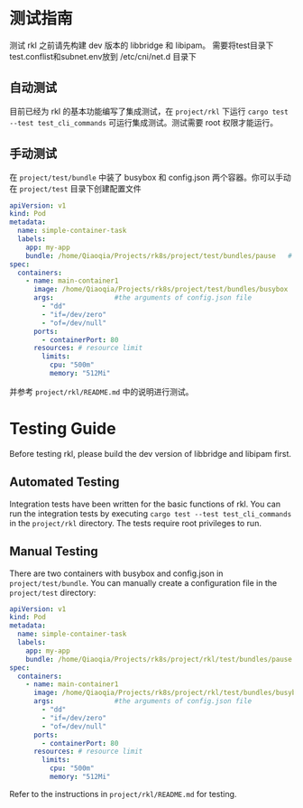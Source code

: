 # 测试指南

测试 rkl 之前请先构建 dev 版本的 libbridge 和 libipam。
需要将test目录下test.conflist和subnet.env放到 /etc/cni/net.d 目录下
## 自动测试

目前已经为 rkl 的基本功能编写了集成测试，在 `project/rkl` 下运行 `cargo test --test test_cli_commands` 可运行集成测试。测试需要 root 权限才能运行。

## 手动测试

在 `project/test/bundle` 中装了 busybox 和 config.json 两个容器。你可以手动在 `project/test` 目录下创建配置文件

```yaml
apiVersion: v1
kind: Pod
metadata:
  name: simple-container-task  
  labels:
    app: my-app 
    bundle: /home/Qiaoqia/Projects/rk8s/project/test/bundles/pause   # bundle path of pause container
spec:
  containers:
    - name: main-container1    
      image: /home/Qiaoqia/Projects/rk8s/project/test/bundles/busybox   # bundle path
      args:               #the arguments of config.json file             
        - "dd"                   
        - "if=/dev/zero"  
        - "of=/dev/null"          
      ports:
        - containerPort: 80
      resources: # resource limit
        limits:
          cpu: "500m"
          memory: "512Mi"


```

并参考 `project/rkl/README.md` 中的说明进行测试。

# Testing Guide

Before testing rkl, please build the dev version of libbridge and libipam first.

## Automated Testing

Integration tests have been written for the basic functions of rkl. You can run the integration tests by executing `cargo test --test test_cli_commands` in the `project/rkl` directory. The tests require root privileges to run.

## Manual Testing

There are two containers with busybox and config.json in `project/test/bundle`. You can manually create a configuration file in the `project/test` directory:

```yaml
apiVersion: v1
kind: Pod
metadata:
  name: simple-container-task  
  labels:
    app: my-app 
    bundle: /home/Qiaoqia/Projects/rk8s/project/rkl/test/bundles/pause   # bundle path of pause container
spec:
  containers:
    - name: main-container1    
      image: /home/Qiaoqia/Projects/rk8s/project/rkl/test/bundles/busybox   # bundle path
      args:               #the arguments of config.json file             
        - "dd"                   
        - "if=/dev/zero"  
        - "of=/dev/null"          
      ports:
        - containerPort: 80
      resources: # resource limit
        limits:
          cpu: "500m"
          memory: "512Mi"
```

Refer to the instructions in `project/rkl/README.md` for testing.